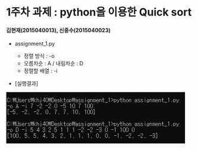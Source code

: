 1주차 과제 : python을 이용한 Quick sort
===
#### 김현재(2015040013), 신중수(2015040023)
* assignment_1.py
  * 정렬 방식 : -o
  * 오름차순 : A / 내림차순 : D
  * 정렬할 배열 : -i
  

* [실행결과]

 ![result](https://raw.githubusercontent.com/KHJae/Cnetwork/master/assignment_1/result.PNG)

